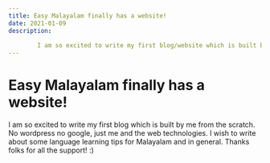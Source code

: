 ```yaml
---
title: Easy Malayalam finally has a website!
date: 2021-01-09
description:
        
        I am so excited to write my first blog/website which is built by me from the scratch. No wordpress no google, just me and the web technologies. I wish to write about some language learning tips for Malayalam and in general. Thanks folks for all the support! :) 
---
```


# Easy Malayalam finally has a website! 

I am so excited to write my first blog which is built by me from the scratch. No wordpress no google, just me and the web technologies. I wish to write about some language learning tips for Malayalam and in general. Thanks folks for all the support! :) 
